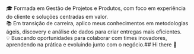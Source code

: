 🎓 Formada em Gestão de Projetos e Produtos, com foco em experiência do cliente e soluções centradas em valor.  
📚 Em transição de carreira, aplico meus conhecimentos em metodologias ágeis, discovery e análise de dados para criar entregas mais eficientes.  
💡 Buscando oportunidades para colaborar com times inovadores, aprendendo na prática e evoluindo junto com o negócio.## Hi there 👋

<!--
**Giresende/Giresende** is a ✨ _special_ ✨ repository because its `README.md` (this file) appears on your GitHub profile.

Here are some ideas to get you started:

- 🔭 I’m currently working on ...
- 🌱 I’m currently learning ...
- 👯 I’m looking to collaborate on ...
- 🤔 I’m looking for help with ...
- 💬 Ask me about ...
- 📫 How to reach me: ...
- 😄 Pronouns: ...
- ⚡ Fun fact: ...
-->
